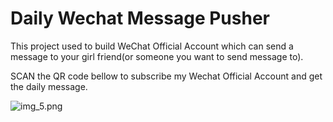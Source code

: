 # Daily Wechat Message Pusher

This project used to build WeChat Official Account which can send a message to your girl friend(or someone you want to send message to).

SCAN the QR code bellow to subscribe my Wechat Official Account and get the daily message.

![img_5.png](img_5.png)

